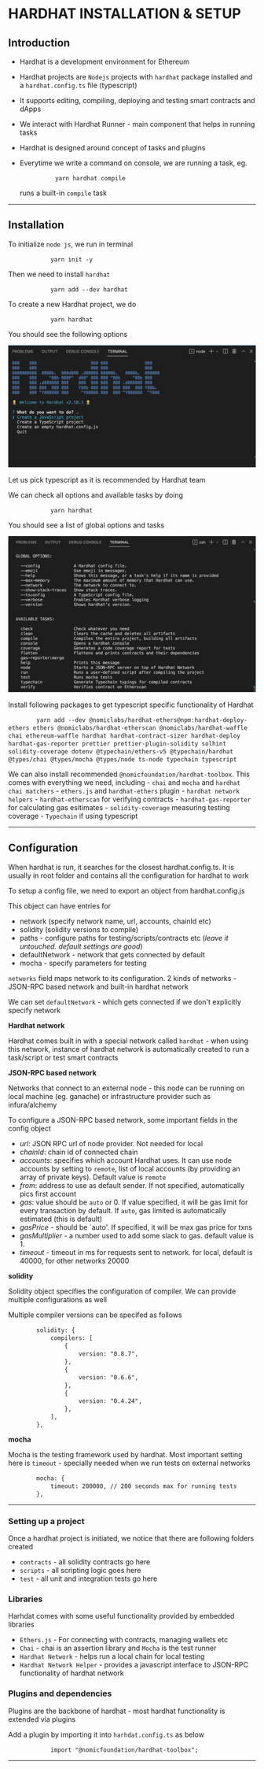 # HARDHAT INSTALLATION & SETUP

## Introduction

-   Hardhat is a development environment for Ethereum
-   Hardhat projects are `Nodejs` projects with `hardhat` package installed and a `hardhat.config.ts` file (typescript)
-   It supports editing, compiling, deploying and testing smart contracts and dApps
-   We interact with Hardhat Runner - main component that helps in running tasks
-   Hardhat is designed around concept of tasks and plugins
-   Everytime we write a command on console, we are running a task, eg.

                  yarn hardhat compile

    runs a built-in `compile` task

---

## Installation

To initialize `node js`, we run in terminal

                yarn init -y

Then we need to install `hardhat`

                yarn add --dev hardhat

To create a new Hardhat project, we do

                yarn hardhat

You should see the following options

![Hardhat configuration](./images/hardhat-project.png)

Let us pick typescript as it is recommended by Hardhat team

We can check all options and available tasks by doing

                yarn hardhat

You should see a list of global options and tasks

![Hardhat Tasks](./images//hardhat-tasks.png)

Install following packages to get typescript specific functionality of Hardhat

            yarn add --dev @nomiclabs/hardhat-ethers@npm:hardhat-deploy-ethers ethers @nomiclabs/hardhat-etherscan @nomiclabs/hardhat-waffle chai ethereum-waffle hardhat hardhat-contract-sizer hardhat-deploy hardhat-gas-reporter prettier prettier-plugin-solidity solhint solidity-coverage dotenv @typechain/ethers-v5 @typechain/hardhat @types/chai @types/mocha @types/node ts-node typechain typescript

We can also install recommended `@nomicfoundation/hardhat-toolbox`. This comes with everything we need, including - `chai` and `mocha` and `hardhat chai matchers` - `ethers.js` and `hardhat-ethers` plugin - `hardhat network helpers` - `hardhat-etherscan` for verifying contracts - `hardhat-gas-reporter` for calculating gas esitimates - `solidity-coverage` measuring testing coverage - `Typechain` if using typescript

---

## Configuration

When hardhat is run, it searches for the closest hardhat.config.ts. It is usually in root folder and contains all the configuration for hardhat to work

To setup a config file, we need to export an object from hardhat.config.js

This object can have entries for

-   network (specify network name, url, accounts, chainId etc)
-   solidity (solidity versions to compile)
-   paths - configure paths for testing/scripts/contracts etc (_leave it untouched. default settings are good_)
-   defaultNetwork - network that gets connected by default
-   mocha - specify parameters for testing

`networks` field maps network to its configuration. 2 kinds of networks - JSON-RPC based network and built-in hardhat network

We can set `defaultNetwork` - which gets connected if we don't explicitly specify network

**Hardhat network**

Hardhat comes built in with a special network called `hardhat` - when using this network, instance of hardhat network is automatically created to run a task/script or test smart contracts

**JSON-RPC based network**

Networks that connect to an external node - this node can be running on local machine (eg. ganache) or infrastructure provider such as infura/alchemy

To configure a JSON-RPC based network, some important fields in the config object

-   _url_: JSON RPC url of node provider. Not needed for local
-   _chainId_: chain id of connected chain
-   _accounts_: specifies which account Hardhat uses. It can use node accounts by setting to `remote`, list of local accounts (by providing an array of private keys). Default value is `remote`
-   _from_: address to use as default sender. If not specified, automatically pics first account
-   _gas_: value should be `auto` or 0. If value specified, it will be gas limit for every transaction by default. If `auto`, gas limited is automatically estimated (this is default)
-   _gasPrice_ - should be `auto'. If specified, it will be max gas price for txns
-   _gasMultiplier_ - a number used to add some slack to gas. default value is 1.
-   _timeout_ - timeout in ms for requests sent to network. for local, default is 40000, for other networks 20000

**solidity**

Solidity object specifies the configuration of compiler. We can provide multiple configurations as well

Multiple compiler versions can be specifed as follows

            solidity: {
                compilers: [
                    {
                        version: "0.8.7",
                    },
                    {
                        version: "0.6.6",
                    },
                    {
                        version: "0.4.24",
                    },
                ],
            },

**mocha**

Mocha is the testing framework used by hardhat. Most important setting here is `timeout` - specially needed when we run tests on external networks

            mocha: {
                timeout: 200000, // 200 seconds max for running tests
            },

---

### Setting up a project

Once a hardhat project is initiated, we notice that there are following folders created

-   `contracts` - all solidity contracts go here
-   `scripts` - all scripting logic goes here
-   `test` - all unit and integration tests go here

### Libraries

Harhdat comes with some useful functionality provided by embedded libraries

-   `Ethers.js` - For connecting with contracts, managing wallets etc
-   `Chai` - chai is an assertion library and `Mocha` is the test runner
-   `Hardhat Network` - helps run a local chain for local testing
-   `Hardhat Network Helper` - provides a javascript interface to JSON-RPC functionality of hardhat network

### Plugins and dependencies

Plugins are the backbone of hardhat - most hardhat functionality is extended via plugins

Add a plugin by importing it into `harhdat.config.ts` as below

                import "@nomicfoundation/hardhat-toolbox";

---

